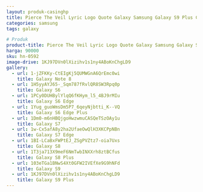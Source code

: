 ```yaml
---
layout: produk-casinghp
title: Pierce The Veil Lyric Logo Quote Galaxy Samsung Galaxy S9 Plus Case
categories: samsung
tags: galaxy

# Produk
product-title: Pierce The Veil Lyric Logo Quote Galaxy Samsung Galaxy S9 Plus Case
harga: 90000
sku: hn-0592
image-drive: 1KJ97DVn0lXizihv1s1ny4ABoKnChgLD9
gallery:
  - url: 1-jZFKKy-CtEIgKj5QUMWGnA6QrEmc0wi
    title: Galaxy Note 8
  - url: 1H5yyAYJ65-_Sqm787fRvlQR8SW3Rpq0p
    title: Galaxy S6
  - url: 1PCy0DUHBylYlqQ6fKHym_l5_4BJ9rMIu
    title: Galaxy S6 Edge
  - url: 1Yug_guoWmsDm5P7_6qeyNjbtti_K--VQ
    title: Galaxy S6 Edge Plus
  - url: 1Dm0-m6nHBQjgoHwzwmuCASQeTSzOAy1u
    title: Galaxy S7
  - url: 1w-Cx5afA8y2ha2UfaeOwQlH3XKCPpNBn
    title: Galaxy S7 Edge
  - url: 1BI-LCaBxFWPtEJ_ZSgPVZtz7-oia7Uxs
    title: Galaxy S8
  - url: 1T3ja713X9meF6NmTwbINXXrh8ztBCfus
    title: Galaxy S8 Plus
  - url: 103eTGa1BNwS4Xt0GFW2IVEfXe9G9hNFd
    title: Galaxy S9
  - url: 1KJ97DVn0lXizihv1s1ny4ABoKnChgLD9
    title: Galaxy S9 Plus
---
```

